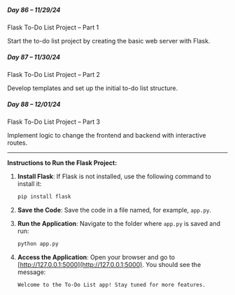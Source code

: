 ##### Day 86 – 11/29/24

Flask To-Do List Project – Part 1

Start the to-do list project by creating the basic web server with Flask.

##### Day 87 – 11/30/24

Flask To-Do List Project – Part 2

Develop templates and set up the initial to-do list structure.

##### Day 88 – 12/01/24

Flask To-Do List Project – Part 3

Implement logic to change the frontend and backend with interactive routes.


---

**Instructions to Run the Flask Project:**
1. **Install Flask**:
   If Flask is not installed, use the following command to install it:
   ```bash
   pip install flask
   ```

2. **Save the Code**:
   Save the code in a file named, for example, `app.py`.

3. **Run the Application**:
   Navigate to the folder where `app.py` is saved and run:
   ```bash
   python app.py
   ```

4. **Access the Application**:
   Open your browser and go to [http://127.0.0.1:5000](http://127.0.0.1:5000). You should see the message: 
   ```
   Welcome to the To-Do List app! Stay tuned for more features.
   ```

